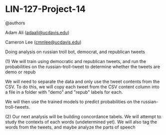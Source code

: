 # LIN-127-Project-14

@authors

Adam Ali (adaali@ucdavis.edu)

Cameron Lee (cmnlee@ucdavis.edu)

Doing analysis on russian troll bot, democrat, and republican tweets

(1) We will train using democratic and republican tweets, and run the probabilities on the russian-troll-tweet to determine whether the tweets are demo or repub

We will need to separate the data and only use the tweet contents from the CSV. To do this, we will copy each tweet from the CSV content column into a file in a folder with "demo" and "repub" labels for each.

We will then use the trained models to predict probabilities on the russian-troll-tweets. 

(2) Our next analysis will be building concordance tabels. We will attempt to study the contexts of each words (undetermined yet). We will also tag the words from the tweets, and maybe analyze the parts of speech


